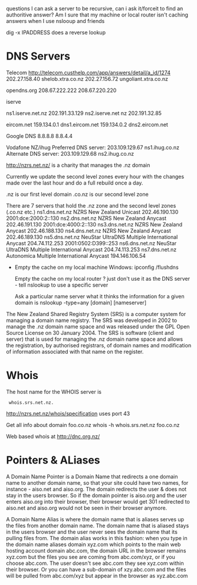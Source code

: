 
questions
	 I can ask a server to be recursive, can i ask it/forceit to find an authoritive answer?
	 Am I sure that my machine or local router isn't caching answers when I use nslooup and friends

dig -x IPADDRESS does a reverse lookup

DNS Servers
===========

Telecom http://telecom.custhelp.com/app/answers/detail/a_id/1274
202.27.158.40	shelob.xtra.co.nz
202.27.156.72	ungoliant.xtra.co.nz

opendns.org
208.67.222.222
208.67.220.220

iserve

ns1.iserve.net.nz
202.191.33.129
ns2.iserve.net nz
202.191.32.85


eircom.net
159.134.0.1 dns1.eircom.net
159.134.0.2 dns2.eircom.net

Google DNS
 8.8.8.8
 8.8.4.4

Vodafone NZ/ihug
Preferred DNS server: 203.109.129.67 ns1.ihug.co.nz
Alternate DNS server: 203.109.129.68 ns2.ihug.co.nz


http://nzrs.net.nz/ is a charity that manages the .nz domain

Currently we update the second level zones every hour with the changes made over the last hour and do a full rebuild once a day.

.nz is our first level domain
.co.nz is our second level zone

There are 7 servers that hold the .nz zone and the second level zones (.co.nz etc.)
ns1.dns.net.nz	NZRS	New Zealand	Unicast	202.46.190.130 	2001:dce:2000:2::130
ns2.dns.net.nz	NZRS	New Zealand	Anycast	202.46.191.130  2001:dce:4000:2::130
ns3.dns.net.nz	NZRS	New Zealand	Anycast	202.46.188.130
ns4.dns.net.nz	NZRS	New Zealand	Anycast	202.46.189.130
ns5.dns.net.nz	NeuStar UltraDNS Multiple International	Anycast	204.74.112.253 2001:0502:D399::253
ns6.dns.net.nz	NeuStar UltraDNS Multiple International	Anycast	204.74.113.253
ns7.dns.net.nz	Autonomica	Multiple International	Anycast	194.146.106.54





*	Empty the cache on my local machine
		Windows: ipconfig /flushdns


	Empty the cache on my local router
		?
		just don't use it as the DNS server - tell nslookup to use a specific server


	Ask a particular name server what it thinks the information for a given domain is
		nslookup -type=any [domain] [nameserver]


The New Zealand Shared Registry System (SRS) is a computer system for managing a domain name registry. The SRS was developed in 2002 to manage the .nz domain name space and was released under the GPL Open Source License on 30 January 2004. The SRS is software (client and server) that is used for managing the .nz domain name space and allows the registration, by authorised registrars, of domain names and modification of information associated with that name on the register.

Whois
=====
The host name for the WHOIS server is

     whois.srs.net.nz.
http://nzrs.net.nz/whois/specification
  uses port 43

Get all info about domain foo.co.nz
	whois -h whois.srs.net.nz foo.co.nz

Web based whois at http://dnc.org.nz/

Pointers & ALiases
==================
A Domain Name Pointer is a Domain Name that redirects a one domain name to another domain name, so that your site could have two names, for instance - aiso.net and aiso.org. The domain redirects the user & does not stay in the users browser. So if the domain pointer is aiso.org and the user enters aiso.org into their browser, their browser would get 301 redirected to aiso.net and aiso.org would not be seen in their browser anymore.

A Domain Name Alias is where the domain name that is aliases serves up the files from another domain name. The domain name that is aliased stays in the users browser and the user never sees the domain name that its pulling files from. The domain alias works in this fashion: when you type in the domain name aliases domain xyz.com which points to the main web hosting account domain abc.com, the domain URL in the browser remains xyz.com but the files you see are coming from abc.com/xyz, or if you choose abc.com. The user doesn't see abc.com they see xyz.com within their browser. Or you can have a sub-domain of xzy.abc.com and the files will be pulled from abc.com/xyz but appear in the browser as xyz.abc.com